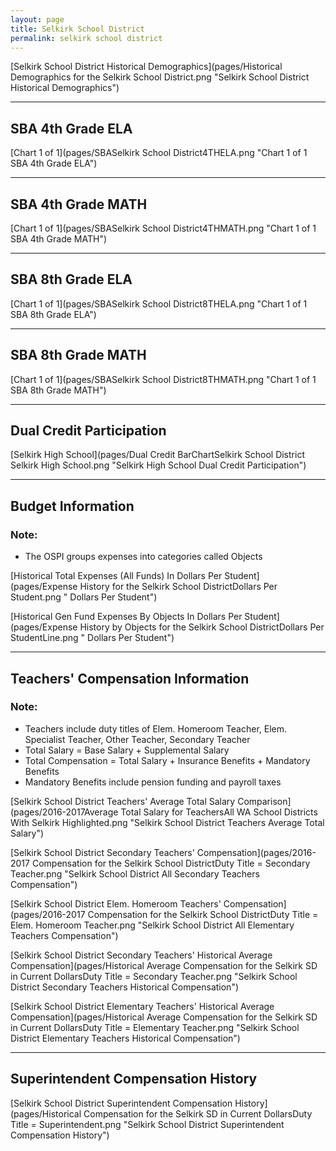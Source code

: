 ```yaml
---
layout: page
title: Selkirk School District
permalink: selkirk school district
---
```



[Selkirk School District Historical Demographics](pages/Historical Demographics for the Selkirk School District.png "Selkirk School District Historical Demographics")

___

## SBA 4th Grade ELA

[Chart 1 of 1](pages/SBASelkirk School District4THELA.png "Chart 1 of 1 SBA 4th Grade ELA")


___

## SBA 4th Grade MATH

[Chart 1 of 1](pages/SBASelkirk School District4THMATH.png "Chart 1 of 1 SBA 4th Grade MATH")


___

## SBA 8th Grade ELA

[Chart 1 of 1](pages/SBASelkirk School District8THELA.png "Chart 1 of 1 SBA 8th Grade ELA")


___

## SBA 8th Grade MATH

[Chart 1 of 1](pages/SBASelkirk School District8THMATH.png "Chart 1 of 1 SBA 8th Grade MATH")


___

## Dual Credit Participation

[Selkirk High School](pages/Dual Credit BarChartSelkirk School District Selkirk High School.png "Selkirk High School Dual Credit Participation")


___

## Budget Information
### Note:
- The OSPI groups expenses into categories called Objects

[Historical Total Expenses (All Funds) In Dollars Per Student](pages/Expense History for the Selkirk School DistrictDollars Per Student.png " Dollars Per Student")

[Historical Gen Fund Expenses By Objects In Dollars Per Student](pages/Expense History by Objects for the Selkirk School DistrictDollars Per StudentLine.png " Dollars Per Student")


___

## Teachers' Compensation Information
### Note:
- Teachers include duty titles of Elem. Homeroom Teacher, Elem. Specialist Teacher, Other Teacher, Secondary Teacher
- Total Salary = Base Salary + Supplemental Salary
- Total Compensation = Total Salary + Insurance Benefits + Mandatory Benefits
- Mandatory Benefits include pension funding and payroll taxes

[Selkirk School District Teachers' Average Total Salary Comparison](pages/2016-2017Average Total Salary for TeachersAll WA School Districts With Selkirk Highlighted.png "Selkirk School District Teachers Average Total Salary")

[Selkirk School District Secondary Teachers' Compensation](pages/2016-2017 Compensation for the Selkirk School DistrictDuty Title = Secondary Teacher.png "Selkirk School District All Secondary Teachers Compensation")

[Selkirk School District Elem. Homeroom Teachers' Compensation](pages/2016-2017 Compensation for the Selkirk School DistrictDuty Title = Elem. Homeroom Teacher.png "Selkirk School District All Elementary Teachers Compensation")

[Selkirk School District Secondary Teachers' Historical Average Compensation](pages/Historical Average Compensation for the Selkirk SD in Current DollarsDuty Title = Secondary Teacher.png "Selkirk School District Secondary Teachers Historical Compensation")

[Selkirk School District Elementary Teachers' Historical Average Compensation](pages/Historical Average Compensation for the Selkirk SD in Current DollarsDuty Title = Elementary Teacher.png "Selkirk School District Elementary Teachers Historical Compensation")


___

## Superintendent Compensation History

[Selkirk School District Superintendent Compensation History](pages/Historical Compensation for the Selkirk SD in Current DollarsDuty Title = Superintendent.png "Selkirk School District Superintendent Compensation History")

